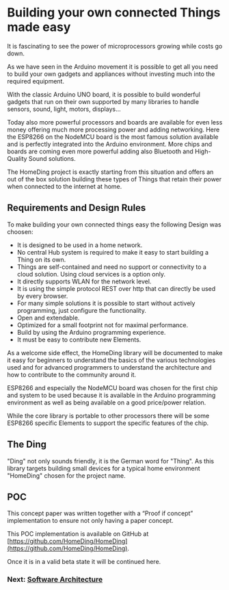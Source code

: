 # Building your own connected Things made easy

It is fascinating to see the power of microprocessors growing while costs go down.

As we have seen in the Arduino movement it is possible to get all you need to build your own gadgets and appliances without investing much into the required equipment.

With the classic Arduino UNO board, it is possible to build wonderful gadgets that run on their own supported by many libraries to handle sensors, sound, light, motors, displays...

Today also more powerful processors and boards are available for even less money offering much more processing power and adding networking. Here the ESP8266 on the NodeMCU board is the most famous solution available and is perfectly integrated into the Arduino environment. More chips and boards are coming even more powerful adding also Bluetooth and High-Quality Sound solutions.

The HomeDing project is exactly starting from this situation and offers an out of the box solution building these types of Things that retain their power when connected to the internet at home.

## Requirements and Design Rules

To make building your own connected things easy the following Design was choosen:

* It is designed to be used in a home network.
* No central Hub system is required to make it easy to start building a Thing on its own.
* Things are self-contained and need no support or connectivity to a cloud solution. Using cloud services is a option only.
* It directly supports WLAN for the network level.
* It is using the simple protocol REST over http that can directly be used by every browser.
* For many simple solutions it is possible to start without actively programming, just configure the functionality.
* Open and extendable.
* Optimized for a small footprint not for maximal performance.
* Build by using the Arduino programming experience.
* It must be easy to contribute new Elements.

As a welcome side effect, the HomeDing library will be documented to make it easy for beginners to understand the basics of the various technologies used and for advanced programmers to understand the architecture and how to contribute to the community around it.

ESP8266 and especially the NodeMCU board was chosen for the first chip and system to be used because it is available in the Arduino programming environment as well as being available on a good price/power relation.

While the core library is portable to other processors there will be some ESP8266 specific Elements to support the specific features of the chip.

## The Ding

"Ding" not only sounds friendly, it is the German word for "Thing". As this library targets building small devices for a typical home environment "HomeDing" chosen for the project name.

## POC

This concept paper was written together with a “Proof if concept” implementation to ensure not only having a paper concept.

This POC implementation is available on GitHub at [https://github.com/HomeDing/HomeDing](https://github.com/HomeDing/HomeDing).

Once it is in a valid beta state it will be continued here.

### Next: [Software Architecture](HomeDingConceptPaper.02)
